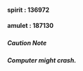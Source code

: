 #### spirit : 136972 ####
#### amulet : 187130 ####
###  ###
##### Caution Note ##### 
##### Computer might crash. #####
